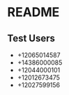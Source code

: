 # README

## Test Users

- +12065014587
- +14386000085
- +12044000101
- +12012673475
- +12027599156
